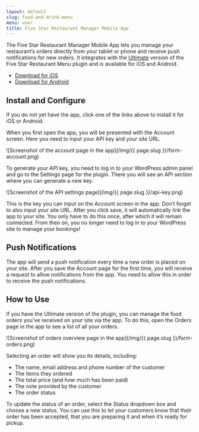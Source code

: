 ```yaml
---
layout: default
slug: food-and-drink-menu
menu: user
title: Five Star Restaurant Manager Mobile App
---
```

The Five Star Restaurant Manager Mobile App lets you manage your restaurant’s orders directly from your tablet or phone and receive push notifications for new orders. It integrates with the [Ultimate](../premium/ultimate-benefits) version of the Five Star Restaurant Menu plugin and is available for iOS and Android.

- [Download for iOS](https://apps.apple.com/app/five-star-restaurant-manager/id1616554029)
- [Download for Android](https://play.google.com/store/apps/details?id=com.fivestarplugins.fsrm)

## Install and Configure

If you do not yet have the app, click one of the links above to install it for iOS or Android. 

When you first open the app, you will be presented with the Account screen. Here you need to input your API key and your site URL. 

![Screenshot of the account page in the app](/img/{{ page.slug }}/fsrm-account.png)

To generate your API key, you need to log in to your WordPress admin panel and go to the Settings page for the plugin. There you will see an API section where you can generate a new key.

![Screenshot of the API settings page](/img/{{ page.slug }}/api-key.png)

This is the key you can input on the Account screen in the app. Don’t forget to also input your site URL. After you click save, it will automatically link the app to your site. You only have to do this once, after which it will remain connected. From then on, you no longer need to log in to your WordPress site to manage your bookings!

## Push Notifications

The app will send a push notification every time a new order is placed on your site. After you save the Account page for the first time, you will receive a request to allow notifications from the app. You need to allow this in order to receive the push notifications.

## How to Use

If you have the Ultimate version of the plugin, you can manage the food orders you've received on your site via the app. To do this, open the Orders page in the app to see a list of all your orders.

![Screenshot of orders overview page in the app](/img/{{ page.slug }}/fsrm-orders.png)

Selecting an order will show you its details, including:

- The name, email address and phone number of the customer
- The items they ordered
- The total price (and how much has been paid)
- The note provided by the customer
- The order status

To update the status of an order, select the Status dropdown box and choose a new status. You can use this to let your customers know that their order has been accepted, that you are preparing it and when it’s ready for pickup.

